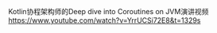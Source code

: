 
Kotlin协程架构师的Deep dive into Coroutines on JVM演讲视频
https://www.youtube.com/watch?v=YrrUCSi72E8&t=1329s
